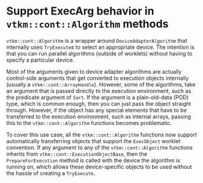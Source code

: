 # Support ExecArg behavior in `vtkm::cont::Algorithm` methods

`vtkm::cont::Algorithm` is a wrapper around `DeviceAdapterAlgorithm` that
internally uses `TryExecute`s to select an appropriate device. The
intention is that you can run parallel algorithms (outside of worklets)
without having to specify a particular device.

Most of the arguments given to device adapter algorithms are actually
control-side arguments that get converted to execution objects internally
(usually a `vtkm::cont::ArrayHandle`). However, some of the algorithms,
take an argument that is passed directly to the execution environment, such
as the predicate argument of `Sort`. If the argument is a plain-old-data
(POD) type, which is common enough, then you can just pass the object
straight through. However, if the object has any special elements that have
to be transferred to the execution environment, such as internal arrays,
passing this to the `vtkm::cont::Algorithm` functions becomes problematic.

To cover this use case, all the `vtkm::cont::Algorithm` functions now
support automatically transferring objects that support the `ExecObject`
worklet convention. If any argument to any of the `vtkm::cont::Algorithm`
functions inherits from `vtkm::cont::ExecutionObjectBase`, then the
`PrepareForExecution` method is called with the device the algorithm is
running on, which allows these device-specific objects to be used without
the hassle of creating a `TryExecute`.
